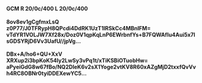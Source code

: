 #### GCM R 20/0c/400 L 20/0c/400
**8ov8ev1gCgfmxLsQ**<br/>**z0P77/J0TFRypH8QPcdi4DdRK1UzT1IRSkCc4MBnIFM=**<br/>**vTdYR1VOLJW7Xf28x/Doz0V1qpKqLnP6EWrbnfYs+B7FQWAfIu4Aui5x7lsGDSYRjD6Vv3UafU//jpVg...**<br/><br/>
**DBx+A/ho6+QU+XxV**<br/>**XRXup2i3bpKoK54ly2LwSy3vPq1t/xTiKSBiOTuobHw=**<br/>**aPyeiGdG8w67fBo/NQ2DleK6v2sX1Yoge2vtKV8R60xAZgMjD2txxfQvVvh4RC8OBNr0tyiDDEXewYC5...**